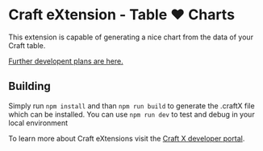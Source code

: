 # Craft eXtension - Table ❤️ Charts

This extension is capable of generating a nice chart from the data of your Craft table.

[Further developent plans are here.](https://github.com/CsabaSzabo/craft-extension-table-love-charts/wiki#development-plans)

## Building

Simply run `npm install` and than `npm run build` to generate the .craftX file which can be installed.
You can use `npm run dev` to test and debug in your local environment

To learn more about Craft eXtensions visit the [Craft X developer portal](https://developer.craft.do).
